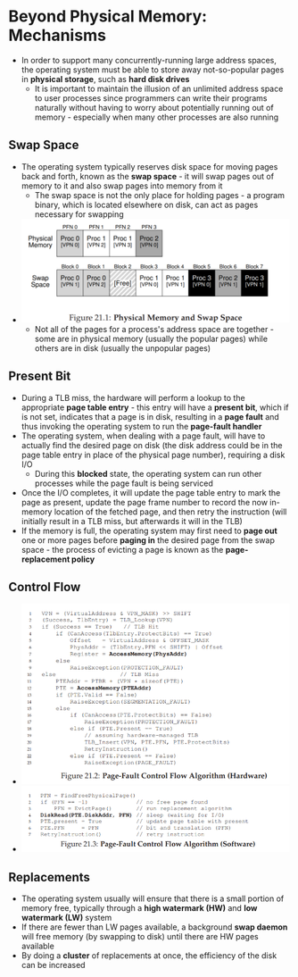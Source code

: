 # Beyond Physical Memory: Mechanisms
- In order to support many concurrently-running large address spaces, the operating system must be able to store away not-so-popular pages in **physical storage**, such as **hard disk drives**
    - It is important to maintain the illusion of an unlimited address space to user processes since programmers can write their programs naturally without having to worry about potentially running out of memory - especially when many other processes are also running
## Swap Space
- The operating system typically reserves disk space for moving pages back and forth, known as the **swap space** - it will swap pages out of memory to it and also swap pages into memory from it
    - The swap space is not the only place for holding pages - a program binary, which is located elsewhere on disk, can act as pages necessary for swapping
- ![Swap Space](../Images/Swap_Space.png)
    - Not all of the pages for a process's address space are together - some are in physical memory (usually the popular pages) while others are in disk (usually the unpopular pages)
## Present Bit
- During a TLB miss, the hardware will perform a lookup to the appropriate **page table entry** - this entry will have a **present bit**, which if is not set, indicates that a page is in disk, resulting in a **page fault** and thus invoking the operating system to run the **page-fault handler**
- The operating system, when dealing with a page fault, will have to actually find the desired page on disk (the disk address could be in the page table entry in place of the physical page number), requiring a disk I/O
    - During this **blocked** state, the operating system can run other processes while the page fault is being serviced
- Once the I/O completes, it will update the page table entry to mark the page as present, update the page frame number to record the now in-memory location of the fetched page, and then retry the instruction (will initially result in a TLB miss, but afterwards it will in the TLB)
- If the memory is full, the operating system may first need to **page out** one or more pages before **paging in** the desired page from the swap space - the process of evicting a page is known as the **page-replacement policy**
## Control Flow
- ![Hardware Page Fault](../Images/Hardware_Page_Fault.png)
- ![Software Page Fault](../Images/Software_Page_Fault.png)
## Replacements
- The operating system usually will ensure that there is a small portion of memory free, typically through a **high watermark (HW)** and **low watermark (LW)** system
- If there are fewer than LW pages available, a background **swap daemon** will free memory (by swapping to disk) until there are HW pages available
- By doing a **cluster** of replacements at once, the efficiency of the disk can be increased    